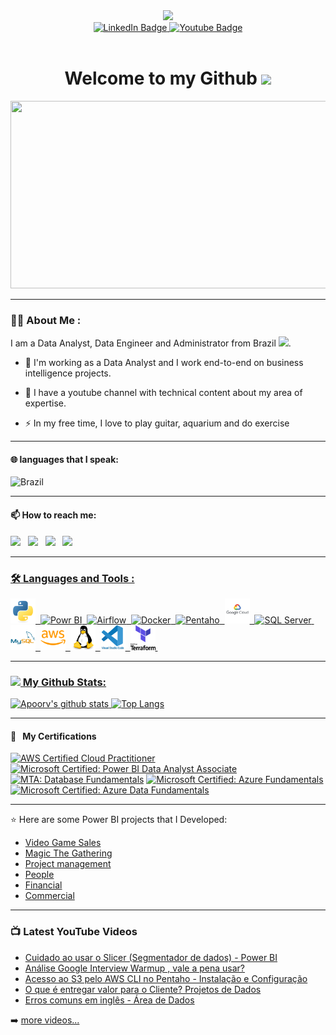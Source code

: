 <div id="header" align="center">
  <img src="https://assets-global.website-files.com/5a1eb87c9afe1000014a4c7d/5e28e2144f620b29036c2620_marketing%20analytics%20terminology.gif" width="130"/>
  <div id="badges">
    <a href="https://www.linkedin.com/in/raphael-amorim-de-santana/">
      <img src="https://img.shields.io/badge/LinkedIn-blue?style=for-the-badge&logo=linkedin&logoColor=white" alt="LinkedIn Badge"/>
    </a>
    <a href="your-youtube-URL">
      <img src="https://img.shields.io/badge/YouTube-red?style=for-the-badge&logo=youtube&logoColor=white" alt="Youtube Badge"/>
    </a>
  </div>
  <img src="https://komarev.com/ghpvc/?username=RaphaelAmorimSantan&style=flat-square&color=blue" alt=""/>
  <h1>
    Welcome to my Github
    <img src="https://media.giphy.com/media/GThWuh0DGMIU/giphy.gif" width="50px" width="50px"/>
  </h1>
</div>
<div align="center">
  <img src="https://media.giphy.com/media/JWuBH9rCO2uZuHBFpm/giphy.gif" width="600" height="300"/>
</div>

---

### :man_technologist: About Me :

I am a Data Analyst, Data Engineer and Administrator from Brazil <img src="https://media.giphy.com/media/3oEjHRTJLJVfJgUhk4/giphy.gif" width="30">.
- :telescope: I'm working as a Data Analyst and I work end-to-end on business intelligence projects.

- :seedling: I have a youtube channel with technical content about my area of expertise.

- :zap: In my free time, I love to play guitar, aquarium and do exercise

---

#### 🌐 languages that I speak:
<div>
  <img src="https://pics.freeicons.io/uploads/icons/png/6626585481626934373-512.png" title="Brazil" alt="Brazil" width="40" height="40"/>&nbsp;

---

  #### 📫 How to reach me:
  
[<img src="https://pics.freeicons.io/uploads/icons/png/16216358401530103330-512.png" width="3.5%"/>](https://www.youtube.com/channel/UCD0hywLbFyS_3i5Lh5dJH3Q)  &nbsp;
[<img src="https://img.icons8.com/color/48/000000/linkedin.png" width="3.5%"/>](https://www.linkedin.com/in/raphael-amorim-de-santana/)  &nbsp;
[<img src="https://img.icons8.com/fluent/48/000000/instagram-new.png" width="3.5%"/>](https://www.instagram.com/cerradoaquarios/)  &nbsp; <a href="mailto:bifastsolutions@gmail.com"> <img src="https://img.icons8.com/fluent/48/000000/gmail.png" width="3.5%"/>
  
---

### :hammer_and_wrench: Languages and Tools :
<div>
  <img src="https://github.com/devicons/devicon/blob/master/icons/python/python-original.svg" title="Python" alt="Python" width="40" height="40"/>&nbsp;
  <img src="https://img.icons8.com/color/344/power-bi.png" title="Power BI" alt="Powr BI" width="40" height="40"/>&nbsp;
  <img src="https://www.svgrepo.com/show/353380/airflow.svg" title="Airflow" alt="Airflow" width="40" height="40"/>&nbsp;
  <img src="https://img.icons8.com/color/344/docker.png" title="Docker" alt="Docker" width="40" height="40"/>&nbsp;
  <img src="https://www.freelogovectors.net/wp-content/uploads/2018/06/pentaho-logo-600x168.png" title="Pentaho" alt="Pentaho" width="40" height="40"/>&nbsp;
  <img src="https://github.com/devicons/devicon/blob/master/icons/googlecloud/googlecloud-original-wordmark.svg" title="Google Cloud" alt="Google CLoud" width="40" height="40"/>&nbsp;
  <img src="https://img.icons8.com/color/344/microsoft-sql-server.png" title="SQL Server"  alt="SQL Server" width="40" height="40"/>&nbsp;
  <img src="https://github.com/devicons/devicon/blob/master/icons/mysql/mysql-original-wordmark.svg" title="MySQL"  alt="MySQL" width="40" height="40"/>&nbsp;
  <img src="https://github.com/devicons/devicon/blob/master/icons/amazonwebservices/amazonwebservices-plain-wordmark.svg" title="AWS" alt="AWS" width="40" height="40"/>&nbsp;
  <img src="https://github.com/devicons/devicon/blob/master/icons/linux/linux-original.svg" title="Linux" alt="Linux" width="40" height="40"/>&nbsp;
  <img src="https://github.com/devicons/devicon/blob/master/icons/vscode/vscode-original-wordmark.svg" title="VS Coide" alt="VS Code" width="40" height="40"/>&nbsp;
  <img src="https://github.com/devicons/devicon/blob/master/icons/terraform/terraform-original-wordmark.svg" title="Terraform" alt="Terraform" width="40" height="40"/>&nbsp;
</div>

---

### <img src='https://media1.giphy.com/media/du3J3cXyzhj75IOgvA/giphy.gif?cid=ecf05e47x2g034i9pzwtzzsd3xgg2w9nr94t4tflbbgo3008&rid=giphy.gif' width='25' /> My Github Stats:
![Apoorv's github stats](https://github-readme-stats.vercel.app/api?username=RaphaelAmorimSantana&show_icons=true&title_color=ffc857&icon_color=8ac926&text_color=daf7dc&bg_color=151515&hide=issues&count_private=true&include_all_commits=true)
[![Top Langs](https://github-readme-stats.vercel.app/api/top-langs/?username=RaphaelAmorimSantana&layout=compact&text_color=daf7dc&bg_color=151515&hide=css,html,php)](https://github.com/anuraghazra/github-readme-stats) 
  
---

#### 🧡 &nbsp;&nbsp;My Certifications

[![AWS Certified Cloud Practitioner](https://images.credly.com/size/100x100/images/00634f82-b07f-4bbd-a6bb-53de397fc3a6/image.png)](https://www.credly.com/badges/5a44df9a-16ba-4385-89e0-27305a693b39/public_url)
[![Microsoft Certified: Power BI Data Analyst Associate](https://images.credly.com/size/100x100/images/619f60f8-4f63-4772-910e-dc31c6f2f7e8/image.png)](https://www.credly.com/badges/93792e57-e8cf-415c-859e-199632837b3c/public_url)
[![MTA: Database Fundamentals](https://images.credly.com/size/100x100/images/89076aca-a42e-47e1-8172-5b60b31812d9/MTA-Database_Fundamentals.png)](https://www.credly.com/badges/146590a2-343b-4bad-9a79-a8f86c1d9a79/public_url)
[![Microsoft Certified: Azure Fundamentals](https://images.credly.com/size/100x100/images/be8fcaeb-c769-4858-b567-ffaaa73ce8cf/image.png)](https://www.credly.com/badges/017c67a1-2ddf-472f-bc4b-82ee5c15bbe9/public_url) 
[![Microsoft Certified: Azure Data Fundamentals](https://images.credly.com/size/100x100/images/70eb1e3f-d4de-4377-a062-b20fb29594ea/azure-data-fundamentals-600x600.png)](https://www.credly.com/badges/64b1e209-d573-4c84-af68-f7084adaac66/public_url)

---

:star: Here are some Power BI projects that I Developed:

- [Video Game Sales](https://app.powerbi.com/view?r=eyJrIjoiMTk5ZGY1ZWQtNjg5Mi00ZjA5LWIyNWUtYmExN2QyOTBmZDJmIiwidCI6IjNmMWEwN2Q1LWViY2ItNGM4ZC04NWM4LTZmNWFmZTMwMjc2ZCJ9&pageName=ReportSection)
- [Magic The Gathering](https://app.powerbi.com/view?r=eyJrIjoiYzUwYzQxNTItYjZmMS00NDY4LWI1NTUtNzM0Mzc1NWEwZGNhIiwidCI6IjNmMWEwN2Q1LWViY2ItNGM4ZC04NWM4LTZmNWFmZTMwMjc2ZCJ9&pageName=ReportSection)
- [Project management](https://app.powerbi.com/view?r=eyJrIjoiMDU3ZmQ2ODMtZDNmMy00MDcxLTlkZTctYTEwMWI2MGI5NmRlIiwidCI6IjNmMWEwN2Q1LWViY2ItNGM4ZC04NWM4LTZmNWFmZTMwMjc2ZCJ9&pageName=ReportSectionf788636993bdcfde90a5)
- [People](https://app.powerbi.com/view?r=eyJrIjoiZWIxZTdiYjAtODM3OS00ZWUzLWI3MWUtOWVjMmFkNmFiNmZhIiwidCI6IjNmMWEwN2Q1LWViY2ItNGM4ZC04NWM4LTZmNWFmZTMwMjc2ZCJ9&pageName=ReportSection780208cc3ded3a3e0b86)
- [Financial](https://app.powerbi.com/view?r=eyJrIjoiZDkxMWQ0ODctYmNjMS00ODVlLTlkY2ItZTgwYjQzNzRjMjY3IiwidCI6IjNmMWEwN2Q1LWViY2ItNGM4ZC04NWM4LTZmNWFmZTMwMjc2ZCJ9&pageName=ReportSectiondf5894d6ada741346fe9)
- [Commercial](https://app.powerbi.com/view?r=eyJrIjoiZDkxMWQ0ODctYmNjMS00ODVlLTlkY2ItZTgwYjQzNzRjMjY3IiwidCI6IjNmMWEwN2Q1LWViY2ItNGM4ZC04NWM4LTZmNWFmZTMwMjc2ZCJ9&pageName=ReportSectiondf5894d6ada741346fe9)
---

### 📺 Latest YouTube Videos

<!-- YOUTUBE:START -->
- [Cuidado ao usar o Slicer (Segmentador de dados) - Power BI](https://www.youtube.com/watch?v=DNUbRMeUmwA&t=8s)
- [Análise Google Interview Warmup , vale a pena usar?](https://www.youtube.com/watch?v=cbM8FZddO_c&t=4s)
- [Acesso ao S3 pelo AWS CLI no Pentaho - Instalação e Configuração](https://www.youtube.com/watch?v=uvbJZk-kaA8)
- [O que é entregar valor para o Cliente? Projetos de Dados](https://www.youtube.com/watch?v=aa3r5F1OAF4&t=2s)
- [Erros comuns em inglês - Área de Dados](https://www.youtube.com/watch?v=F-U1Y11u9cg)
<!-- YOUTUBE:END -->

➡️ [more videos...](https://www.youtube.com/channel/UCD0hywLbFyS_3i5Lh5dJH3Q/featured)

